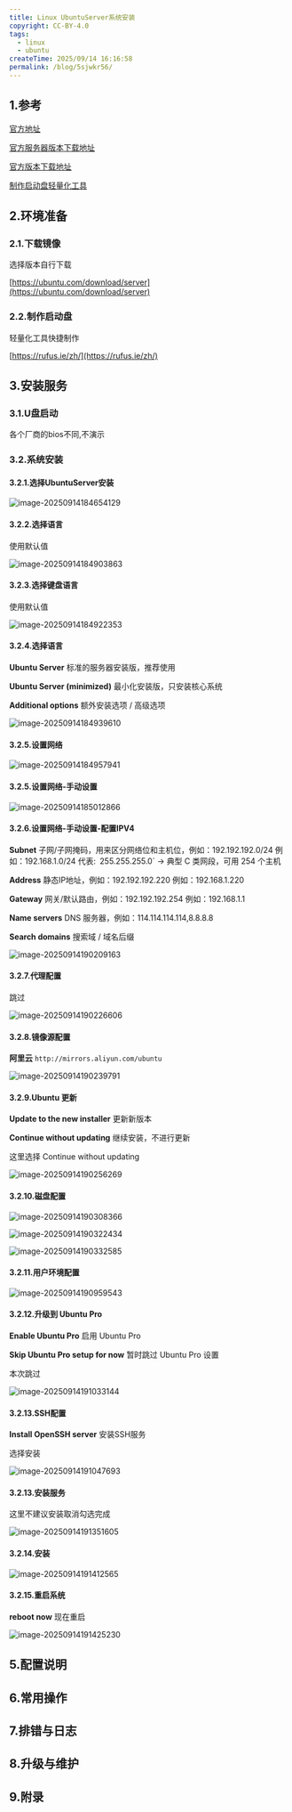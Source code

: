 ```yaml
---
title: Linux UbuntuServer系统安装
copyright: CC-BY-4.0
tags:
  - linux
  - ubuntu
createTime: 2025/09/14 16:16:58
permalink: /blog/5sjwkr56/
---
```


## 1.参考

[官方地址](https://ubuntu.com/)

[官方服务器版本下载地址](https://ubuntu.com/download/server)

[官方版本下载地址](https://ubuntu.com/download/desktop)

[制作启动盘轻量化工具](https://rufus.ie/zh/)

## 2.环境准备

### 2.1.下载镜像

选择版本自行下载

[https://ubuntu.com/download/server](https://ubuntu.com/download/server)

### 2.2.制作启动盘

轻量化工具快捷制作

[https://rufus.ie/zh/](https://rufus.ie/zh/)

## 3.安装服务

### 3.1.U盘启动

各个厂商的bios不同,不演示

### 3.2.系统安装

#### 3.2.1.选择UbuntuServer安装

![image-20250914184654129](./../.vuepress/images/image-20250914184654129.png)

#### 3.2.2.选择语言

使用默认值

![image-20250914184903863](./../.vuepress/images/image-20250914184903863.png)

#### 3.2.3.选择键盘语言

使用默认值 

![image-20250914184922353](./../.vuepress/images/image-20250914184922353.png)

#### 3.2.4.选择语言

**Ubuntu Server** 标准的服务器安装版，推荐使用

**Ubuntu Server (minimized)** 最小化安装版，只安装核心系统

**Additional options** 额外安装选项 / 高级选项

![image-20250914184939610](./../.vuepress/images/image-20250914184939610.png)

#### 3.2.5.设置网络

![image-20250914184957941](./../.vuepress/images/image-20250914184957941.png)

#### 3.2.5.设置网络-手动设置

![image-20250914185012866](./../.vuepress/images/image-20250914185012866.png)

#### 3.2.6.设置网络-手动设置-配置IPV4

**Subnet** 子网/子网掩码，用来区分网络位和主机位，例如：192.192.192.0/24 例如：192.168.1.0/24 代表:` `255.255.255.0` → 典型 C 类网段，可用 254 个主机

**Address** 静态IP地址，例如：192.192.192.220 例如：192.168.1.220

**Gateway** 网关/默认路由，例如：192.192.192.254 例如：192.168.1.1

**Name servers** DNS 服务器，例如：114.114.114.114,8.8.8.8

**Search domains** 搜索域 / 域名后缀

![image-20250914190209163](./../.vuepress/images/image-20250914190209163.png)

#### 3.2.7.代理配置

跳过

![image-20250914190226606](./../.vuepress/images/image-20250914190226606.png)

#### 3.2.8.镜像源配置

**阿里云** `http://mirrors.aliyun.com/ubuntu`

![image-20250914190239791](./../.vuepress/images/image-20250914190239791.png)

#### 3.2.9.Ubuntu 更新

**Update to the new installer** 更新新版本

**Continue without updating** 继续安装，不进行更新

这里选择 Continue without updating

![image-20250914190256269](./../.vuepress/images/image-20250914190256269.png)

#### 3.2.10.磁盘配置

![image-20250914190308366](./../.vuepress/images/image-20250914190308366.png)

![image-20250914190322434](./../.vuepress/images/image-20250914190322434.png)

![image-20250914190332585](./../.vuepress/images/image-20250914190332585.png)

#### 3.2.11.用户环境配置

![image-20250914190959543](./../.vuepress/images/image-20250914190959543.png)

#### 3.2.12.升级到 Ubuntu Pro

**Enable Ubuntu Pro** 启用 Ubuntu Pro

**Skip Ubuntu Pro setup for now** 暂时跳过 Ubuntu Pro 设置

本次跳过

![image-20250914191033144](./../.vuepress/images/image-20250914191033144.png)

#### 3.2.13.SSH配置

**Install OpenSSH server** 安装SSH服务

选择安装

![image-20250914191047693](./../.vuepress/images/image-20250914191047693.png)

#### 3.2.13.安装服务

这里不建议安装取消勾选完成

![image-20250914191351605](./../.vuepress/images/image-20250914191351605.png)

#### 3.2.14.安装

![image-20250914191412565](./../.vuepress/images/image-20250914191412565.png)

#### 3.2.15.重启系统

**reboot now** 现在重启

![image-20250914191425230](./../.vuepress/images/image-20250914191425230.png)

## 5.配置说明

## 6.常用操作

## 7.排错与日志

## 8.升级与维护

## 9.附录

